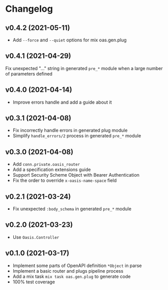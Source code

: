 # Changelog

## v0.4.2 (2021-05-11)

* Add `--force` and `--quiet` options for mix oas.gen.plug

## v0.4.1 (2021-04-29)

Fix unexpected "..." string in generated `pre_*` module when a large number of parameters defined

## v0.4.0 (2021-04-14)
* Improve errors handle and add a guide about it

## v0.3.1 (2021-04-08)
* Fix incorrectly handle errors in generated plug module
* Simplify `handle_errors/2` process in generated `pre_*` module

## v0.3.0 (2021-04-08)
* Add `conn.private.oasis_router`
* Add a specification extensions guide
* Support Security Scheme Object with Bearer Authentication
* Fix the order to override `x-oasis-name-space` field

## v0.2.1 (2021-03-24)
* Fix unexpected `:body_schema` in generated `pre_*` module

## v0.2.0 (2021-03-23)
* Use `Oasis.Controller`

## v0.1.0 (2021-03-17)
* Implement some parts of OpenAPI definition `*Object` in parse
* Implement a basic router and plugs pipeline process
* Add a mix task `mix task oas.gen.plug` to generate code
* 100% test coverage
